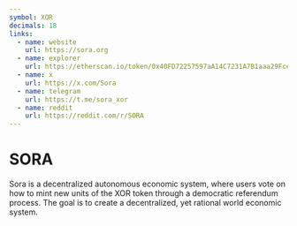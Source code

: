 ```yaml
---
symbol: XOR
decimals: 18
links:
  - name: website
    url: https://sora.org
  - name: explorer
    url: https://etherscan.io/token/0x40FD72257597aA14C7231A7B1aaa29Fce868F677
  - name: x
    url: https://x.com/Sora
  - name: telegram
    url: https://t.me/sora_xor
  - name: reddit
    url: https://reddit.com/r/SORA
---
```


# SORA

Sora is a decentralized autonomous economic system, where users vote on how to mint new units of the XOR token through a democratic referendum process. The goal is to create a decentralized, yet rational world economic system.
